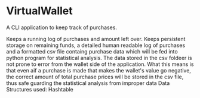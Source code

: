 # VirtualWallet
A CLI application to keep track of purchases. 

Keeps a running log of purchases and amount left over. Keeps persistent storage on remaining funds, a detailed human readable log of purchases and a formatted csv file containg purchase data which will be fed into python program for statistical analysis.
The data stored in the csv foldeer is not prone to error from the wallet side of the application.
What this means is that even aif a purchase is made that makes the wallet's value go negative, the correct amount of total purchase prices will be stored in the csv file, thus safe guarding the statistical analysis from improper data
Data Structures used:
Hashtable
